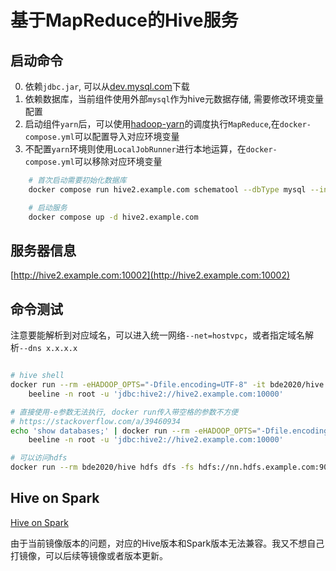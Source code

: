 # 基于MapReduce的Hive服务

## 启动命令

0. 依赖`jdbc.jar`, 可以从[dev.mysql.com](https://dev.mysql.com/downloads/connector/j/)下载
1. 依赖数据库，当前组件使用外部`mysql`作为hive元数据存储, 需要修改环境变量配置
2. 启动组件`yarn`后，可以使用[hadoop-yarn](../hadoop-yarn)的调度执行`MapReduce`,在`docker-compose.yml`可以配置导入对应环境变量
2. 不配置`yarn`环境则使用`LocalJobRunner`进行本地运算，在`docker-compose.yml`可以移除对应环境变量

```bash
    # 首次启动需要初始化数据库
    docker compose run hive2.example.com schematool --dbType mysql --initSchema

    # 启动服务
    docker compose up -d hive2.example.com
```

## 服务器信息

[http://hive2.example.com:10002](http://hive2.example.com:10002)

## 命令测试

注意要能解析到对应域名，可以进入统一网络`--net=hostvpc`，或者指定域名解析`--dns x.x.x.x`

```bash

# hive shell
docker run --rm -eHADOOP_OPTS="-Dfile.encoding=UTF-8" -it bde2020/hive \
    beeline -n root -u 'jdbc:hive2://hive2.example.com:10000'

# 直接使用-e参数无法执行, docker run传入带空格的参数不方便
# https://stackoverflow.com/a/39460934
echo 'show databases;' | docker run --rm -eHADOOP_OPTS="-Dfile.encoding=UTF-8" -i bde2020/hive \
    beeline -n root -u 'jdbc:hive2://hive2.example.com:10000' 

# 可以访问hdfs
docker run --rm bde2020/hive hdfs dfs -fs hdfs://nn.hdfs.example.com:9000 -ls /
```

## Hive on Spark

[Hive on Spark](https://cwiki.apache.org/confluence/display/Hive/Hive+on+Spark%3A+Getting+Started)

由于当前镜像版本的问题，对应的Hive版本和Spark版本无法兼容。我又不想自己打镜像，可以后续等镜像或者版本更新。
